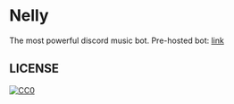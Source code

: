 # Nelly
The most powerful discord music bot.
Pre-hosted bot: [link](https://discord.com/api/oauth2/authorize?client_id=729618045378494555&permissions=70372416&scope=bot)
## LICENSE
[![CC0](http://i.creativecommons.org/p/zero/1.0/88x31.png "CC0")](http://creativecommons.org/publicdomain/zero/1.0/deed.en)

